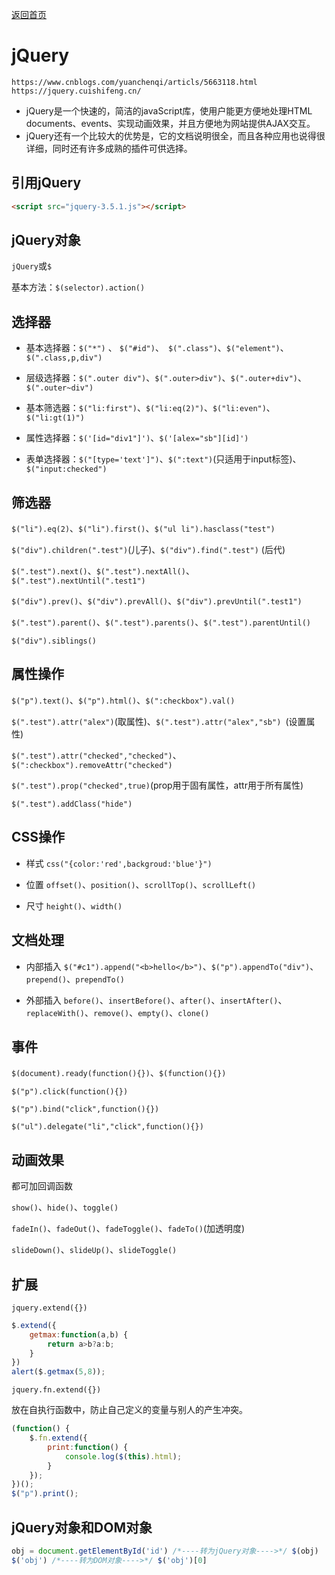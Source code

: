 [返回首页](/)

# jQuery

```
https://www.cnblogs.com/yuanchenqi/articls/5663118.html
https://jquery.cuishifeng.cn/
```

- jQuery是一个快速的，简洁的javaScript库，使用户能更方便地处理HTML documents、events、实现动画效果，并且方便地为网站提供AJAX交互。
- jQuery还有一个比较大的优势是，它的文档说明很全，而且各种应用也说得很详细，同时还有许多成熟的插件可供选择。

## 引用jQuery

```html
<script src="jquery-3.5.1.js"></script>
```

## jQuery对象

`jQuery`或`$`

基本方法：`$(selector).action() `

## 选择器

+ 基本选择器：`$("*")` 、 `$("#id")`、` $(".class")`、` $("element") `、`$(".class,p,div")`

+ 层级选择器：`$(".outer div")`、`$(".outer>div")`、`$(".outer+div")`、`$(".outer~div")`

+ 基本筛选器：`$("li:first")`、`$("li:eq(2)")`、`$("li:even")`、`$("li:gt(1)")`

+ 属性选择器：`$('[id="div1"]')`、`$('[alex="sb"][id]')`

+ 表单选择器：`$("[type='text']")`、`$(":text")`(只适用于input标签)、`$("input:checked")`

## 筛选器

`$("li").eq(2)`、`$("li").first()`、`$("ul li").hasclass("test")`

`$("div").children(".test")`(儿子)、`$("div").find(".test")` (后代)

`$(".test").next()`、`$(".test").nextAll()`、`$(".test").nextUntil(".test1")`

`$("div").prev()`、`$("div").prevAll()`、`$("div").prevUntil(".test1")`

`$(".test").parent()`、`$(".test").parents()`、`$(".test").parentUntil() `

`$("div").siblings()`

## 属性操作

`$("p").text()`、`$("p").html()`、`$(":checkbox").val()`

`$(".test").attr("alex")`(取属性)、`$(".test").attr("alex","sb") `(设置属性)

`$(".test").attr("checked","checked")`、`$(":checkbox").removeAttr("checked")`

`$(".test").prop("checked",true)`(prop用于固有属性，attr用于所有属性)

`$(".test").addClass("hide")`

## CSS操作

+ 样式 `css("{color:'red',backgroud:'blue'}") `

+ 位置 `offset()`、`position()`、`scrollTop()`、`scrollLeft()   `

+ 尺寸 `height()`、`width()  `

## 文档处理

+ 内部插入 `$("#c1").append("<b>hello</b>")`、`$("p").appendTo("div")`、`prepend()`、`prependTo()`

+ 外部插入 `before()`、`insertBefore()`、`after()`、`insertAfter()`、`replaceWith()`、`remove()`、`empty()`、`clone()`

## 事件

`$(document).ready(function(){})`、`$(function(){})`

`$("p").click(function(){})`

`$("p").bind("click",function(){})`

`$("ul").delegate("li","click",function(){})`

## 动画效果

都可加回调函数

`show()`、`hide()`、`toggle()`

`fadeIn()`、`fadeOut()`、`fadeToggle()`、`fadeTo()`(加透明度)

`slideDown()`、`slideUp()`、`slideToggle()`

## 扩展

`jquery.extend({})`

```javascript
$.extend({
    getmax:function(a,b) {
        return a>b?a:b;
    }
})
alert($.getmax(5,8));
```

`jquery.fn.extend({})`

放在自执行函数中，防止自己定义的变量与别人的产生冲突。

```javascript
(function() {
    $.fn.extend({
        print:function() {
            console.log($(this).html);
        }
    });
})();
$("p").print();
```

## jQuery对象和DOM对象

```javascript
obj = document.getElementById('id') /*----转为jQuery对象---->*/ $(obj)
$('obj') /*----转为DOM对象---->*/ $('obj')[0]
```